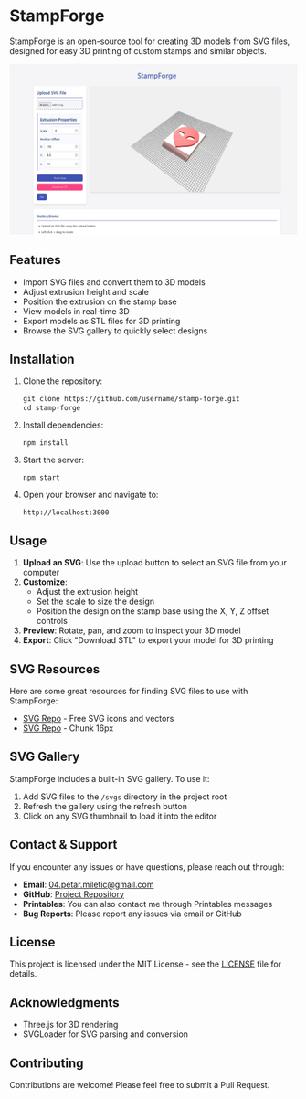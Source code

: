# StampForge

StampForge is an open-source tool for creating 3D models from SVG files, designed for easy 3D printing of custom stamps and similar objects.

![StampForge Screenshot](stampforge.jpg)

## Features

- Import SVG files and convert them to 3D models
- Adjust extrusion height and scale
- Position the extrusion on the stamp base
- View models in real-time 3D
- Export models as STL files for 3D printing
- Browse the SVG gallery to quickly select designs

## Installation

1. Clone the repository:
   ```
   git clone https://github.com/username/stamp-forge.git
   cd stamp-forge
   ```

2. Install dependencies:
   ```
   npm install
   ```

3. Start the server:
   ```
   npm start
   ```

4. Open your browser and navigate to:
   ```
   http://localhost:3000
   ```

## Usage

1. **Upload an SVG**: Use the upload button to select an SVG file from your computer
2. **Customize**: 
   - Adjust the extrusion height
   - Set the scale to size the design
   - Position the design on the stamp base using the X, Y, Z offset controls
3. **Preview**: Rotate, pan, and zoom to inspect your 3D model
4. **Export**: Click "Download STL" to export your model for 3D printing

## SVG Resources

Here are some great resources for finding SVG files to use with StampForge:

- [SVG Repo](https://www.svgrepo.com/) - Free SVG icons and vectors
- [SVG Repo](https://www.svgrepo.com/collection/chunk-16px-thick-interface-icons/) - Chunk 16px

## SVG Gallery

StampForge includes a built-in SVG gallery. To use it:

1. Add SVG files to the `/svgs` directory in the project root
2. Refresh the gallery using the refresh button
3. Click on any SVG thumbnail to load it into the editor

## Contact & Support

If you encounter any issues or have questions, please reach out through:

- **Email**: [04.petar.miletic@gmail.com](mailto:04.petar.miletic@gmail.com)
- **GitHub**: [Project Repository](https://github.com/itzpere/stamp-forge)
- **Printables**: You can also contact me through Printables messages
- **Bug Reports**: Please report any issues via email or GitHub

## License

This project is licensed under the MIT License - see the [LICENSE](LICENSE) file for details.

## Acknowledgments

- Three.js for 3D rendering
- SVGLoader for SVG parsing and conversion

## Contributing

Contributions are welcome! Please feel free to submit a Pull Request.
